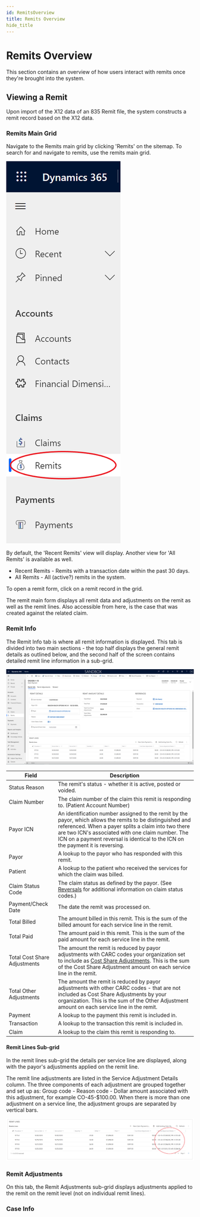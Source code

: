 ```yaml
---
id: RemitsOverview
title: Remits Overview
hide_title
---
```


# **Remits Overview**
This section contains an overview of how users interact with remits once they're brought into the system.


## **Viewing a Remit**
Upon import of the X12 data of an 835 Remit file, the system constructs a remit record based on the X12 data.

### **Remits Main Grid**

Navigate to the Remits main grid by clicking 'Remits' on the sitemap. To search for and navigate to remits, use the remits main grid.

![Sitemap - Remits](assets/Remits/Remits_Screenshots/Sitemap-Remits.png)

By default, the 'Recent Remits' view will display. Another view for 'All Remits' is available as well.

- Recent Remits - Remits with a transaction date within the past 30 days. 
- All Remits - All (active?) remits in the system.

To open a remit form, click on a remit record in the grid.

The remit main form displays all remit data and adjustments on the remit as well as the remit lines. Also accessible from here, is the case that was created against the related claim.

### **Remit Info**
The Remit Info tab is where all remit information is displayed. This tab is divided into two main sections - the top half displays the general remit details as outlined below, and the second half of the screen contains detailed remit line information in a sub-grid.


![Remit Info tab](assets\Remits\Remits_Screenshots\RemitInfoTab.PNG)

| Field | Description |
|---|---|
|Status Reason | The remit's status - whether it is active, posted or voided. |
|Claim Number | The claim number of the claim this remit is responding to. (Patient Account Number) |
|Payor ICN | An identification number assigned to the remit by the payor, which allows the remits to be distinguished and referenced. When a payer splits a claim into two there are two ICN's associated with one claim number. The ICN on a payment reversal is identical to the ICN on the payment it is reversing. |
|Payor | A lookup to the payor who has responded with this remit. |
|Patient | A lookup to the patient who received the services for which the claim was billed. |
|Claim Status Code | The claim status as defined by the payor. (See [Reversals](....) for additional information on claim status codes.)|
|Payment/Check Date | The date the remit was processed on. |
|Total Billed | The amount billed in this remit. This is the sum of the billed amount for each service line in the remit. |
|Total Paid | The amount paid in this remit. This is the sum of the paid amount for each service line in the remit. |
|Total Cost Share Adjustments | The amount the remit is reduced by payor adjustments with CARC codes your organization set to include as [Cost Share Adjustments](/Remits/Remit/Adjustments/Cost-Share-Adjustments). This is the sum of the Cost Share Adjustment amount on each service line in the remit. |
|Total Other Adjustments |The amount the remit is reduced by payor adjustments with other CARC codes - that are not included as Cost Share Adjustments by your organization. This is the sum of the Other Adjustment amount on each service line in the remit. |
|Payment | A lookup to the payment this remit is included in. |
|Transaction | A lookup to the transaction this remit is included in. |
|Claim | A lookup to the claim this remit is responding to. |


#### **Remit Lines Sub-grid**

In the remit lines sub-grid the details per service line are displayed, along with the payor's adjustments applied on the remit line.

The remit line adjustments are listed in the Service Adjustment Details column. The three components of each adjustment are grouped together and set up as: Group code - Reason code - Dollar amount associated with this adjustment, for example CO-45-$100.00. When there is more than one adjustment on a service line, the adjustment groups are separated by vertical bars. 

![Remit Lines Subgrid](assets/Remits/Remits_Screenshots/RemitLinesSubgrid-ServiceLineAdjustments.png)


### **Remit Adjustments**
On this tab, the Remit Adjustments sub-grid displays adjustments applied to the remit on the remit level (not on individual remit lines). 

### **Case Info**





